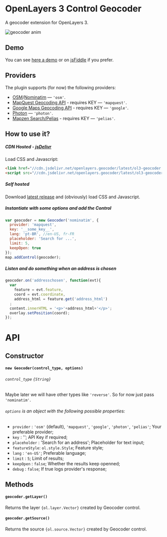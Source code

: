 # OpenLayers 3 Control Geocoder
A geocoder extension for OpenLayers 3.

![geocoder anim](https://raw.githubusercontent.com/jonataswalker/ol3-geocoder/screenshots/images/anim.gif)

## Demo
You can see [here a demo](http://rawgit.com/jonataswalker/ol3-geocoder/master/examples/control-nominatim.html) or on [jsFiddle](http://jsfiddle.net/jonataswalker/c4qv9afb/) if you prefer.

## Providers
The plugin supports (for now) the following providers:

* [OSM](http://www.openstreetmap.org/)/[Nominatim](http://wiki.openstreetmap.org/wiki/Nominatim) &mdash; `'osm'`.
* [MapQuest Geocoding API](http://open.mapquestapi.com/nominatim/) - requires KEY  &mdash; `'mapquest'`.
* [Google Maps Geocoding API](https://developers.google.com/maps/documentation/geocoding/intro) - requires KEY  &mdash; `'google'`.
* [Photon](http://photon.komoot.de/)  &mdash; `'photon'`.
* [Mapzen Search/Pelias](https://mapzen.com/projects/search) - requires KEY  &mdash; `'pelias'`.

## How to use it?
##### CDN Hosted - [jsDelivr](http://www.jsdelivr.com/projects/openlayers.geocoder)
Load CSS and Javascript:
```HTML
<link href="//cdn.jsdelivr.net/openlayers.geocoder/latest/ol3-geocoder.min.css"  rel="stylesheet">
<script src="//cdn.jsdelivr.net/openlayers.geocoder/latest/ol3-geocoder.js"></script>
```
##### Self hosted
Download [latest release](https://github.com/jonataswalker/ol3-geocoder/releases/latest) and (obviously) load CSS and Javascript.

##### Instantiate with some options and add the Control
```javascript
var geocoder = new Geocoder('nominatim', {
  provider: 'mapquest',
  key: '__some_key__',
  lang: 'pt-BR', //en-US, fr-FR
  placeholder: 'Search for ...',
  limit: 5,
  keepOpen: true
});
map.addControl(geocoder);
```

##### Listen and do something when an address is chosen
```javascript
geocoder.on('addresschosen', function(evt){
  var
    feature = evt.feature,
    coord = evt.coordinate,
    address_html = feature.get('address_html')
  ;
  content.innerHTML = '<p>'+address_html+'</p>';
  overlay.setPosition(coord);
});
```

# API

## Constructor

#### `new Geocoder(control_type, options)`

###### `control_type` `{String}`
Maybe later we will have other types like `'reverse'`. So for now just pass `'nominatim'`.

###### `options` is an object with the following possible properties:
* `provider`    : `'osm'` (default), `'mapquest'`, `'google'`, `'photon'`, `'pelias'`; Your preferable provider;
* `key`         : ''; API Key if required;
* `placeholder` : 'Search for an address'; Placeholder for text input;
* `featureStyle`: `ol.style.Style`; Feature style;
* `lang`        : `'en-US'`; Preferable language;
* `limit`       : `5`; Limit of results;
* `keepOpen`    : `false`; Whether the results keep openned;
* `debug`       : `false`; If true logs provider's response;

## Methods

#### `geocoder.getLayer()`
Returns the layer `{ol.layer.Vector}` created by Geocoder control.

#### `geocoder.getSource()`
Returns the source `{ol.source.Vector}` created by Geocoder control.
